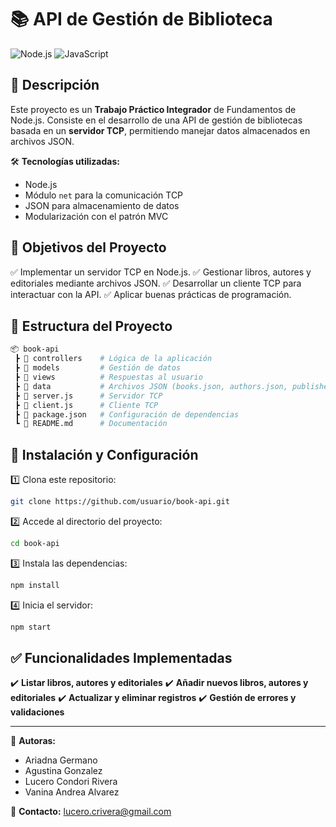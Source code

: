 # 📚 API de Gestión de Biblioteca

![Node.js](https://img.shields.io/badge/Node.js-16.x-green?style=flat&logo=node.js) ![JavaScript](https://img.shields.io/badge/JavaScript-ES6+-yellow?style=flat&logo=javascript) 

## 🚀 Descripción

Este proyecto es un **Trabajo Práctico Integrador** de Fundamentos de Node.js. 
Consiste en el desarrollo de una API de gestión de bibliotecas basada en un **servidor TCP**, permitiendo manejar datos almacenados en archivos JSON. 

🛠️ **Tecnologías utilizadas:**
- Node.js
- Módulo `net` para la comunicación TCP
- JSON para almacenamiento de datos
- Modularización con el patrón MVC

## 🎯 Objetivos del Proyecto
✅ Implementar un servidor TCP en Node.js.
✅ Gestionar libros, autores y editoriales mediante archivos JSON.
✅ Desarrollar un cliente TCP para interactuar con la API.
✅ Aplicar buenas prácticas de programación.

## 📁 Estructura del Proyecto
```bash
📦 book-api
 ┣ 📂 controllers    # Lógica de la aplicación
 ┣ 📂 models         # Gestión de datos
 ┣ 📂 views          # Respuestas al usuario
 ┣ 📂 data           # Archivos JSON (books.json, authors.json, publishers.json)
 ┣ 📜 server.js      # Servidor TCP
 ┣ 📜 client.js      # Cliente TCP
 ┣ 📜 package.json   # Configuración de dependencias
 ┗ 📜 README.md      # Documentación
```

## 🔧 Instalación y Configuración
1️⃣ Clona este repositorio:
```sh
git clone https://github.com/usuario/book-api.git
```
2️⃣ Accede al directorio del proyecto:
```sh
cd book-api
```
3️⃣ Instala las dependencias:
```sh
npm install
```
4️⃣ Inicia el servidor:
```sh
npm start
```

## ✅ Funcionalidades Implementadas
✔️ **Listar libros, autores y editoriales**
✔️ **Añadir nuevos libros, autores y editoriales**
✔️ **Actualizar y eliminar registros**
✔️ **Gestión de errores y validaciones**

---
📌 **Autoras:**
- Ariadna Germano
- Agustina Gonzalez
- Lucero Condori Rivera
- Vanina Andrea Alvarez

📩 **Contacto:** lucero.crivera@gmail.com
